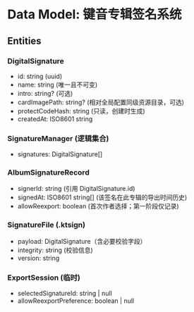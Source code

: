 # Data Model: 键音专辑签名系统

## Entities

### DigitalSignature
- id: string (uuid)
- name: string (唯一且不可变)
- intro: string? (可选)
- cardImagePath: string? (相对全局配置同级资源目录，可选)
- protectCodeHash: string (只读，创建时生成)
- createdAt: ISO8601 string

### SignatureManager (逻辑集合)
- signatures: DigitalSignature[]

### AlbumSignatureRecord
- signerId: string (引用 DigitalSignature.id)
- signedAt: ISO8601 string[] (该签名在此专辑的导出时间历史)
- allowReexport: boolean (首次作者选择；第一阶段仅记录)

### SignatureFile (.ktsign)
- payload: DigitalSignature（含必要校验字段）
- integrity: string (校验信息)
- version: string

### ExportSession (临时)
- selectedSignatureId: string | null
- allowReexportPreference: boolean | null

